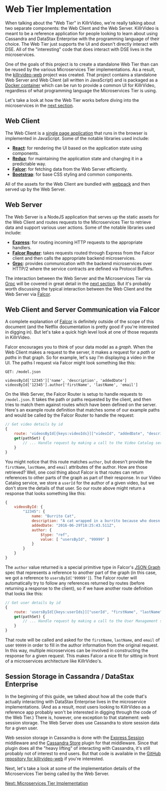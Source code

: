 # Web Tier Implementation

When talking about the "Web Tier" in KillrVideo, we're really talking about two separate
components: the Web Client and the Web Server. KillrVideo is meant to be a reference
application for people looking to learn about using Cassandra and DataStax Enterprise with
the programming language of their choice. The Web Tier just supports the UI and doesn't 
directly interact with DSE. All of the "interesting" code that does interact with DSE lives 
in the microservices.

One of the goals of this project is to create a standalone Web Tier than can be reused by
the various Microservices Tier implementations. As a result, the [killrvideo-web][killrvideo-web]
project was created. That project contains a standalone Web Server and Web Client (all 
written in JavaScript) and is packaged as a [Docker container](https://hub.docker.com/r/luketillman/killrvideo-web/)
which can be run to provide a common UI for KillrVideo, regardless of what programming
language the Microservices Tier is using. 

Let's take a look at how the Web Tier works before diving into the microservices in the
[next section][next].

## Web Client

The Web Client is a [single page application](https://en.wikipedia.org/wiki/Single-page_application)
that runs in the browser is implemented in JavaScript. Some of the notable libraries used
include:

- [**React**](https://facebook.github.io/react/): for rendering the UI based on the
application state using components.
- [**Redux**](http://redux.js.org/): for maintaining the application state and changing it
in a predictable way.
- [**Falcor**][falcor]: for fetching data from the Web Server
efficiently.
- [**Bootstrap**](http://getbootstrap.com/): for base CSS styling and common components.

All of the assets for the Web Client are bundled with [webpack](https://webpack.github.io/)
and then served up by the Web Server.

## Web Server

The Web Server is a NodeJS application that serves up the static assets for the Web Client
and routes requests to the Microservices Tier to retrieve data and support various user
actions. Some of the notable libraries used include:

- [**Express**](http://expressjs.com/): for routing incoming HTTP requests to the 
appropriate handlers.
- [**Falcor Router**](http://netflix.github.io/falcor/documentation/router.html): takes 
requests routed through Express from the Falcor client and then calls the appropriate 
backend microservices.
- [**Grpc**][grpc]: provides communication with the backend microservices over HTTP/2
where the service contracts are defined via Protocol Buffers.

The interaction between the Web Server and the Microservices Tier via [Grpc][grpc] will be
covered in great detail in the [next section][next]. But it's probably worth discussing the
typical interaction between the Web Client and the Web Server via [Falcor][falcor].

## Web Client and Server Communication via Falcor

A complete explanation of [Falcor][falcor] is definitely outside of the scope of this
document (and the Netflix documentation is pretty good if you're interested in digging in).
But let's take a quick high level look at one of those requests in KillrVideo.

Falcor encourages you to think of your data model as a *graph*. When the Web Client makes a 
request to the server, it makes a request for a *path* or *paths* in that graph. So for
example, let's say I'm displaying a video in the UI. The paths I request via Falcor might 
look something like this:

```
GET: /model.json

videosById['12345']['name', 'description', 'addedDate']
videosById['12345'].author['firstName', 'lastName', 'email']
```

On the Web Server, the Falcor Router is setup to handle requests to `/model.json`. It takes
the path or paths requested by the client, and then tries to match them against routes
which have been defined on the server. Here's an example route definition that matches some
of our example paths and would be called by the Falcor Router to handle the request:

```javascript
// Get video details by id
{
    route: 'videosById[{keys:videoIds}]["videoId", "addedDate", "description", "name", "author"]',
    get(pathSet) {
        // ... Handle request by making a call to the Video Catalog service via Grpc ...
    }
}
```

You might notice that this route matches `author`, but doesn't provide the `firstName`,
`lastName`, and `email` attributes of the author. How are those retrieved? Well, one cool
thing about Falcor is that routes can return references to other parts of the graph as part
of their response. In our Video Catalog service, we store a `userId` for the author of a 
given video, but we don't store the details of that user. So our route above might return a
response that looks something like this:

```javascript
{
    videosById: {
        "12345": {
            name: "Burrito Cat",
            description: "A cat wrapped in a burrito because who doesn't love that?",
            addedDate: "2016-06-29T18:25:43.511Z",
            author: {
                $type: "ref",
                value: [ "usersById", "99999" ]
            }
        }
    }
}
```

The `author` value returned is a special primitive type in Falcor's [JSON Graph](http://netflix.github.io/falcor/documentation/jsongraph.html)
spec that represents a reference to another part of the graph (in this case, we got a 
reference to `usersById['99999']`). The Falcor router will automatically try to follow any
references returned by routes (before returning a response to the client), so if we have 
another route definition that looks like this:

```javascript
// Get user details by id
{
    route: 'usersById[{keys:userIds}]["userId", "firstName", "lastName", "email"]',
    get(pathSet) {
        // ... Handle request by making a call to the User Management service via Grpc ...
    }
}
```

That route will be called and asked for the `firstName`, `lastName`, and `email` of user
`99999` in order to fill in the author information from the original request. In this way,
multiple microservices can be involved in constructing the response for a given request.
This makes Falcor a nice fit for sitting in front of a microservices architecture like
KillrVideo's.

## Session Storage in Cassandra / DataStax Enterprise

In the beginning of this guide, we talked about how all the code that's actually
interacting with DataStax Enterprise lives in the microservice implementations. (And as a
result, most users looking to KillrVideo as a reference app probably won't be interested
in digging through the code of the Web Tier.) There is, however, one exception to that
statement: web session storage. The Web Server does use Cassandra to store session data
for a given user.

Web session storage in Cassandra is done with the [Express Session](https://github.com/expressjs/session) 
middleware and the [Cassandra Store](https://github.com/webcc/cassandra-store) plugin for
that middleware. Since that plugin does all the "heavy lifting" of interacting with
Cassandra, it's still probably not of interest to end users. But that code is available in
the [GitHub repository for killrvideo-web][killrvideo-web] if you're interested.

Next, let's take a look at some of the implementation details of the Microservices Tier 
being called by the Web Server.

[Next: Microservices Tier Implementation][next]


[next]: /docs/guides/microservices-tier/
[killrvideo-web]: https://github.com/killrvideo/killrvideo-web
[falcor]: http://netflix.github.io/falcor/
[grpc]: http://www.grpc.io/